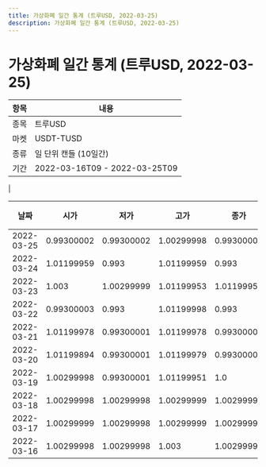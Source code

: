 ```yaml
---
title: 가상화폐 일간 통계 (트루USD, 2022-03-25)
description: 가상화폐 일간 통계 (트루USD, 2022-03-25)
---
```


가상화폐 일간 통계 (트루USD, 2022-03-25)
===

|항목|내용|
|--|--|
|종목|트루USD|
|마켓|USDT-TUSD|
|종류|일 단위 캔들 (10일간)|
|기간|2022-03-16T09 - 2022-03-25T09
|

|날짜|시가|저가|고가|종가|비고|
|--|--|--|--|--|--|
|2022-03-25|0.99300002|0.99300002|1.00299998|0.99300002|    |
|2022-03-24|1.01199959|0.993|1.01199959|0.993|    |
|2022-03-23|1.003|1.00299999|1.01199953|1.01199953|    |
|2022-03-22|0.99300003|0.993|1.01199998|0.993|    |
|2022-03-21|1.01199978|0.99300001|1.01199978|0.99300003|    |
|2022-03-20|1.01199894|0.99300001|1.01199979|0.99300001|    |
|2022-03-19|1.00299998|0.99300001|1.01199951|1.0|    |
|2022-03-18|1.00299998|1.00299998|1.00299999|1.00299998|    |
|2022-03-17|1.00299999|1.00299998|1.00299999|1.00299998|    |
|2022-03-16|1.00299998|1.00299998|1.003|1.00299998|    |
